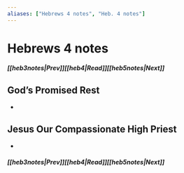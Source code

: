```yaml
---
aliases: ["Hebrews 4 notes", "Heb. 4 notes"]
---
```

# Hebrews 4 notes
##### <span class=arrow-left></span>[[heb3notes|Prev]]<span class=navigation-separator></span>[[heb4|Read]]<span class=navigation-separator></span>[[heb5notes|Next]]<span class=arrow-right></span>
## God’s Promised Rest
- 
## Jesus Our Compassionate High Priest
- 
##### <span class=arrow-left></span>[[heb3notes|Prev]]<span class=navigation-separator></span>[[heb4|Read]]<span class=navigation-separator></span>[[heb5notes|Next]]<span class=arrow-right></span>
